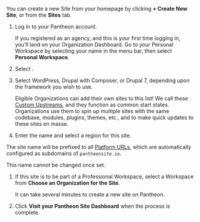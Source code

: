 You can create a new Site from your homepage by clicking **+ Create New Site**, or from the **Sites** tab. 

1. Log in to your Pantheon account. 

   <Alert title="Note" type="info">

   If you registered as an agency, and this is your first time logging in, you’ll land on your Organization Dashboard. Go to your Personal Workspace by selecting your name in the menu bar, then select **Personal Workspace**.

   </Alert>

1. Select <Icon icon="plus" text="Create New Site"/>. 

1. Select WordPress, Drupal with Composer, or Drupal 7, depending upon the framework you wish to use.

   <Alert title="Note" type="info">

   Eligible Organizations can add their own sites to this list! We call these [Custom Upstreams](/guides/custom-upstream), and they function as common start states. Organizations use them to spin up multiple sites with the same codebase, modules, plugins, themes, etc., and to make quick updates to these sites en masse.

   </Alert>

1. Enter the name and select a region for this site.

  <Alert title="Note" type="info">

  The site name will be prefixed to all [Platform URLs](/guides/domains), which are automatically configured as subdomains of `pantheonsite.io`.

  This name cannot be changed once set.

  </Alert>

1. If this site is to be part of a Professional Workspace, select a Workspace from **Choose an Organization for the Site**.

   It can take several minutes to create a new site on Pantheon. 

1. Click **Visit your Pantheon Site Dashboard** when the process is complete. 
